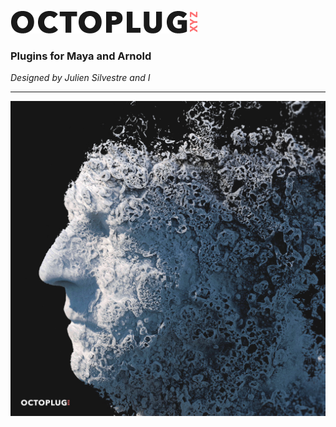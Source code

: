 [![octoplug.xyz](https://github.com/JsnMertens/octoplug.xyz/blob/master/logo_octoplug.png)](https://octoplug.xyz/)
### Plugins for Maya and Arnold
*Designed by Julien Silvestre and I*

---

[![rbfShader](https://github.com/JsnMertens/octoplug.xyz/blob/master/RBF_Shader.jpg)](https://octoplug.xyz/)

